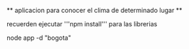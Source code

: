 


**
aplicacion para conocer el clima de determinado lugar
**

recuerden ejecutar '''npm install''' para las librerias

node app -d "bogota"
